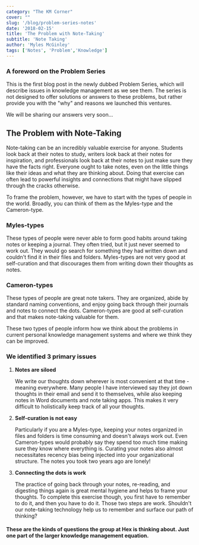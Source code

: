```yaml
---
category: "The KM Corner"
cover: ""
slug: '/blog/problem-series-notes'
date: '2018-02-15'
title: 'The Problem with Note-Taking'
subtitle: 'Note Taking'
author: 'Myles McGinley'
tags: ['Notes', 'Problem','Knowledge']
---
```


### A foreword on the Problem Series

This is the first blog post in the newly dubbed Problem Series, which will describe issues in knowledge management as we see them. The series is not designed to offer solutions or answers to these problems, but rather provide you with the "why" and reasons we launched this ventures.

We will be sharing our answers very soon...

## The Problem with Note-Taking

Note-taking can be an incredibly valuable exercise for anyone. Students look back at their notes to study, writers look back at their notes for inspiration, and professionals look back at their notes to just make sure they have the facts right. Everyone ought to take notes, even on the little things like their ideas and what they are thinking about. Doing that exercise can often lead to powerful insights and connections that might have slipped through the cracks otherwise.

To frame the problem, however, we have to start with the types of people in the world. Broadly, you can think of them as the Myles-type and the Cameron-type.

### Myles-types

These types of people were never able to form good habits around taking notes or keeping a journal. They often tried, but it just never seemed to work out. They would go search for something they had written down and couldn't find it in their files and folders. Myles-types are not very good at self-curation and that discourages them from writing down their thoughts as notes.

### Cameron-types

These types of people are great note takers. They are organized, abide by standard naming conventions, and enjoy going back through their journals and notes to connect the dots. Cameron-types are good at self-curation and that makes note-taking valuable for them.

These two types of people inform how we think about the problems in current personal knowledge management systems and where we think they can be improved.

### We identified 3 primary issues

1. **Notes are siloed**

   We write our thoughts down wherever is most convenient at that time - meaning everywhere. Many people I have interviewed say they jot down thoughts in their email and send it to themselves, while also keeping notes in Word documents and note taking apps. This makes it very difficult to holistically keep track of all your thoughts.

2. **Self-curation is not easy**

   Particularly if you are a Myles-type, keeping your notes organized in files and folders is time consuming and doesn't always work out. Even Cameron-types would probably say they spend too much time making sure they know where everything is. Curating your notes also almost necessitates recency bias being injected into your organizational structure. The notes you took two years ago are lonely!

3. **Connecting the dots is work**

   The practice of going back through your notes, re-reading, and digesting things again is great mental hygiene and helps to frame your thoughts. To complete this exercise though, you first have to remember to do it, and then you have to do it. Those two steps are work. Shouldn't our note-taking technology help us to remember and surface our path of thinking?

#### These are the kinds of questions the group at Hex is thinking about. Just one part of the larger knowledge management equation.

